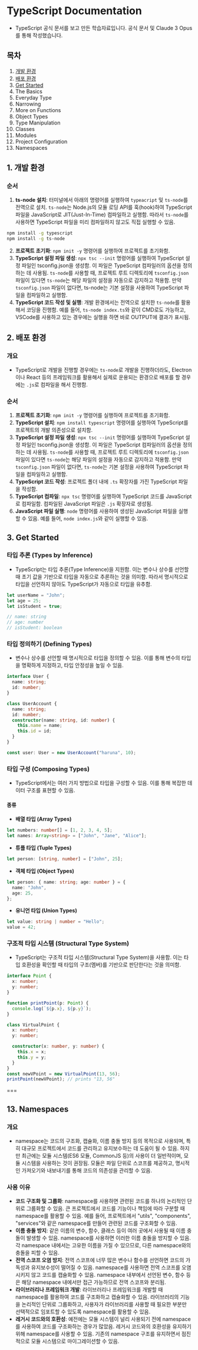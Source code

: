 # TypeScript Documentation

- TypeScript 공식 문서를 보고 만든 학습자료입니다. 공식 문서 및 Claude 3 Opus를 통해 작성했습니다.

## 목차

1. [개발 환경](#1-개발-환경)
2. [배포 환경](#2-배포-환경)
3. [Get Started](#3-get-started)
4. The Basics
5. Everyday Type
6. Narrowing
7. More on Functions
8. Object Types
9. Type Manipulation
10. Classes
11. Modules
12. Project Configuration
13. Namespaces

## 1. 개발 환경

### 순서

1. **ts-node 설치**: 터미널에서 아래의 명령어를 실행하여 `typeacript` 및 `ts-node`를 전역으로 설치. `ts-node`는 Node.js의 모듈 로딩 API를 훅(hook)하여 TypeScript 파일을 JavaScript로 JIT(Just-In-Time) 컴파일하고 실행함. 따라서 `ts-node`를 사용하면 TypeScript 파일을 미리 컴파일하지 않고도 직접 실행할 수 있음.

```sh
npm install -g typescript
npm install -g ts-node
```

2. **프로젝트 초기화**: `npm init -y` 명령어를 실행하여 프로젝트를 초기화함.
3. **TypeScript 설정 파일 생성**: `npx tsc --init` 명령어를 실행하여 TypeScript 설정 파일인 tsconfig.json을 생성함. 이 파일은 TypeScript 컴파일러의 옵션을 정의하는 데 사용됨. `ts-node`를 사용할 때, 프로젝트 루트 디렉토리에 `tsconfig.json` 파일이 있다면 `ts-node`는 해당 파일의 설정을 자동으로 감지하고 적용함. 만약 `tsconfig.json` 파일이 없다면, ts-node는 기본 설정을 사용하여 TypeScript 파일을 컴파일하고 실행함.
4. **TypeScript 코드 작성 및 실행**: 개발 환경에서는 전역으로 설치한 `ts-node`를 활용해서 코딩을 진행함. 예를 들어, `ts-node index.ts`와 같이 CMD로도 가능하고, VSCode를 사용하고 있는 경우에는 실행을 하면 바로 OUTPUT에 결과가 표시됨.

## 2. 배포 환경

### 개요

- TypeScript로 개발을 진행할 경우에는 `ts-node`로 개발을 진행하더라도, Electron이나 React 등의 프레임워크를 활용해서 실제로 운용되는 환경으로 배포를 할 경우에는 `.js`로 컴파일을 해서 진행함.

### 순서

1. **프로젝트 초기화**: `npm init -y` 명령어를 실행하여 프로젝트를 초기화함.
2. **TypeScript 설치**: `npm install typescript` 명령어를 실행하여 TypeScript를 프로젝트의 개발 의존성으로 설치함.
3. **TypeScript 설정 파일 생성**: `npx tsc --init` 명령어를 실행하여 TypeScript 설정 파일인 tsconfig.json을 생성함. 이 파일은 TypeScript 컴파일러의 옵션을 정의하는 데 사용됨. `ts-node`를 사용할 때, 프로젝트 루트 디렉토리에 `tsconfig.json` 파일이 있다면 `ts-node`는 해당 파일의 설정을 자동으로 감지하고 적용함. 만약 `tsconfig.json` 파일이 없다면, `ts-node`는 기본 설정을 사용하여 TypeScript 파일을 컴파일하고 실행함.
4. **TypeScript 코드 작성**: 프로젝트 폴더 내에 `.ts` 확장자를 가진 TypeScript 파일을 작성함.
5. **TypeScript 컴파일**: `npx tsc` 명령어를 실행하여 TypeScript 코드를 JavaScript로 컴파일함. 컴파일된 JavaScript 파일은 `.js` 확장자로 생성됨.
6. **JavaScript 파일 실행**: `node` 명령어를 사용하여 생성된 JavaScript 파일을 실행할 수 있음. 예를 들어, `node index.js`와 같이 실행할 수 있음.

## 3. Get Started

### 타입 추론 (Types by Inference)

- TypeScript는 타입 추론(Type Inference)을 지원함. 이는 변수나 상수를 선언할 때 초기 값을 기반으로 타입을 자동으로 추론하는 것을 의미함. 따라서 명시적으로 타입을 선언하지 않아도 TypeScript가 자동으로 타입을 유추함.

```typescript
let userName = "John";
let age = 25;
let isStudent = true;

// name: string
// age: number
// isStudent: boolean
```

### 타입 정의하기 (Defining Types)

- 변수나 상수를 선언할 때 명시적으로 타입을 정의할 수 있음. 이를 통해 변수의 타입을 명확하게 지정하고, 타입 안정성을 높일 수 있음.

```typescript
interface User {
  name: string;
  id: number;
}

class UserAccount {
  name: string;
  id: number;
  constructor(name: string, id: number) {
    this.name = name;
    this.id = id;
  }
}

const user: User = new UserAccount("haruna", 10);
```

### 타입 구성 (Composing Types)

- TypeScript에서는 여러 가지 방법으로 타입을 구성할 수 있음. 이를 통해 복잡한 데이터 구조를 표현할 수 있음.

#### 종류

- **배열 타입 (Array Types)**

```typescript
let numbers: number[] = [1, 2, 3, 4, 5];
let names: Array<string> = ["John", "Jane", "Alice"];
```

- **튜플 타입 (Tuple Types)**

```typescript
let person: [string, number] = ["John", 25];
```

- **객체 타입 (Object Types)**

```typescript
let person: { name: string; age: number } = {
  name: "John",
  age: 25,
};
```

- **유니언 타입 (Union Types)**

```typescript
let value: string | number = "Hello";
value = 42;
```

### 구조적 타입 시스템 (Structural Type System)

- TypeScript는 구조적 타입 시스템(Structural Type System)을 사용함. 이는 타입 호환성을 확인할 때 타입의 구조(멤버)를 기반으로 판단한다는 것을 의미함.

```typescript
interface Point {
  x: number;
  y: number;
}

function printPoint(p: Point) {
  console.log(`${p.x}, ${p.y}`);
}

class VirtualPoint {
  x: number;
  y: number;

  constructor(x: number, y: number) {
    this.x = x;
    this.y = y;
  }
}
const newVPoint = new VirtualPoint(13, 56);
printPoint(newVPoint); // prints "13, 56"
```

===

## 13. Namespaces

### 개요

- namespace는 코드의 구조화, 캡슐화, 이름 충돌 방지 등의 목적으로 사용되며, 특히 대규모 프로젝트에서 코드를 관리하고 유지보수하는 데 도움이 될 수 있음. 하지만 최근에는 모듈 시스템(ES6 모듈, CommonJS 등)의 사용이 더 일반적이며, 모듈 시스템을 사용하는 것이 권장됨. 모듈은 파일 단위로 스코프를 제공하고, 명시적인 가져오기와 내보내기를 통해 코드의 의존성을 관리할 수 있음.

### 사용 이유

- **코드 구조화 및 그룹화**: namespace를 사용하면 관련된 코드를 하나의 논리적인 단위로 그룹화할 수 있음. 큰 프로젝트에서 코드를 기능이나 책임에 따라 구분할 때 namespace를 활용할 수 있음. 예를 들어, 프로젝트에서 "utils", "components", "services"와 같은 namespace를 만들어 관련된 코드를 구조화할 수 있음.
- **이름 충돌 방지**: 같은 이름의 변수, 함수, 클래스 등이 여러 곳에서 사용될 때 이름 충돌이 발생할 수 있음. namespace를 사용하면 이러한 이름 충돌을 방지할 수 있음. 각 namespace 내에서는 고유한 이름을 가질 수 있으므로, 다른 namespace와의 충돌을 피할 수 있음.
- **전역 스코프 오염 방지**: 전역 스코프에 너무 많은 변수나 함수를 선언하면 코드의 가독성과 유지보수성이 떨어질 수 있음. namespace를 사용하면 전역 스코프를 오염시키지 않고 코드를 캡슐화할 수 있음. namespace 내부에서 선언된 변수, 함수 등은 해당 namespace 내에서만 접근 가능하므로 전역 스코프와 분리됨.
- **라이브러리나 프레임워크 개발**: 라이브러리나 프레임워크를 개발할 때 namespace를 활용하여 코드를 구조화하고 캡슐화할 수 있음. 라이브러리의 기능을 논리적인 단위로 그룹화하고, 사용자가 라이브러리를 사용할 때 필요한 부분만 선택적으로 임포트할 수 있도록 namespace를 활용할 수 있음.
- **레거시 코드와의 호환성**: 예전에는 모듈 시스템이 널리 사용되기 전에 namespace를 사용하여 코드를 구조화하는 경우가 많았음. 레거시 코드와의 호환성을 유지하기 위해 namespace를 사용할 수 있음. 기존의 namespace 구조를 유지하면서 점진적으로 모듈 시스템으로 마이그레이션할 수 있음.
